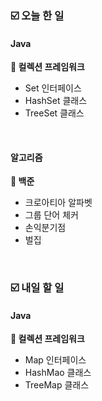 ### ☑️  오늘 한 일
#### Java
<strong>📌 컬렉션 프레임워크</strong>
  - Set 인터페이스
  - HashSet 클래스
  - TreeSet 클래스

<br>

#### 알고리즘
<strong>🥉 백준</strong>
  - 크로아티아 알파벳
  - 그룹 단어 체커
  - 손익분기점
  - 벌집

<br>

### ☑️  내일 할 일
#### Java
<strong>📌 컬렉션 프레임워크</strong>
  - Map 인터페이스
  - HashMao 클래스
  - TreeMap 클래스